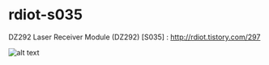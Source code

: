 # rdiot-s035
DZ292 Laser Receiver Module (DZ292) [S035] : http://rdiot.tistory.com/297

![alt text](http://cfile27.uf.tistory.com/image/211BB34357F48DAB2D2D57)
